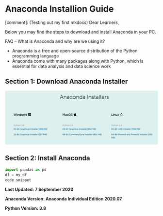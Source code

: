 # Anaconda Installion Guide

[comment]:  (Testing out my first mkdocs)
Dear Learners,

Below you may find the steps to download and install Anaconda in your PC. 

FAQ – What is Anaconda and why are we using it?

- Anaconda is a free and open-source distribution of the Python programming language
- Anaconda come with many packages along with Python, which is essential for data analysis and data science work

## Section 1: Download Anaconda Installer

![Screenshot](img/anaconda.png)

## Section 2: Install Anaconda

``` python
import pandas as pd
df = my_df
code snippet
```

**Last Updated: 7 September 2020**

**Anaconda Version: Anaconda Individual Edition 2020.07**

**Python Version: 3.8**
